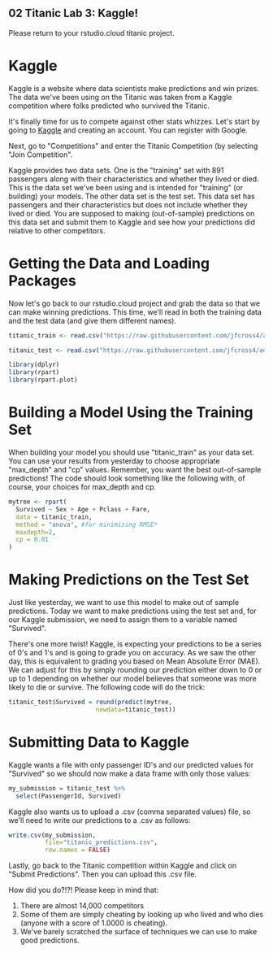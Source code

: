 02 Titanic Lab 3: Kaggle!
-------------------------------------

Please return to your rstudio.cloud titanic project.

# Kaggle

Kaggle is a website where data scientists make predictions and win prizes.  The data we've been using on the Titanic was taken from a Kaggle competition where folks predicted who survived the Titanic.  

It's finally time for us to compete against other stats whizzes.  Let's start by going to <a href="https://www.kaggle.com/" target="_blank">Kaggle</a> and creating an account.  You can register with Google.

Next, go to "Competitions" and enter the Titanic Competition (by selecting "Join Competition".

Kaggle provides two data sets.  One is the "training" set with 891 passengers along with their characteristics and whether they lived or died.  This is the data set we've been using and is intended for "training" (or building) your models.  The other data set is the test set.  This data set has passengers and their characteristics but does not include whether they lived or died.  You are supposed to making (out-of-sample) predictions on this data set and submit them to Kaggle and see how your predictions did relative to other competitors.

# Getting the Data and Loading Packages

Now let's go back to our rstudio.cloud project and grab the data so that we can make winning predictions.  This time, we'll read in both the training data and the test data (and give them different names).

```r
titanic_train <- read.csv("https://raw.githubusercontent.com/jfcross4/advanced_stats/master/titanic_train.csv")

titanic_test <- read.csv("https://raw.githubusercontent.com/jfcross4/advanced_stats/master/titanic_test.csv")

library(dplyr)
library(rpart)
library(rpart.plot)
```

# Building a Model Using the Training Set

When building your model you should use "titanic_train" as your data set.  You can use your results from yesterday to choose appropriate "max_depth" and "cp" values.  Remember, you want the best out-of-sample predictions!  The code should look something like the following with, of course, your choices for max_depth and cp.

```r
mytree <- rpart(
  Survived ~ Sex + Age + Pclass + Fare, 
  data = titanic_train, 
  method = "anova", #for minimizing RMSE*
  maxdepth=2,
  cp = 0.01
)
```

# Making Predictions on the Test Set

Just like yesterday, we want to use this model to make out of sample predictions.  Today we want to make predictions using the test set and, for our Kaggle submission, we need to assign them to a variable named "Survived".  

There's one more twist!  Kaggle, is expecting your predictions to be a series of 0's and 1's and is going to grade you on accuracy. As we saw the other day, this is equivalent to grading you based on Mean Absolute Error (MAE).  We can adjust for this by simply rounding our prediction either down to 0 or up to 1 depending on whether our model believes that someone was more likely to die or survive.  The following code will do the trick:

```r
titanic_test$Survived = round(predict(mytree, 
                        newdata=titanic_test))
```

# Submitting Data to Kaggle

Kaggle wants a file with only passenger ID's and our predicted values for "Survived" so we should now make a data frame with only those values:

```r
my_submission = titanic_test %>% 
  select(PassengerId, Survived)
```

Kaggle also wants us to upload a .csv (comma separated values) file, so we'll need to write our predictions to a .csv as follows:

```r
write.csv(my_submission, 
          file="titanic_predictions.csv",
          row.names = FALSE)
```

Lastly, go back to the Titanic competition within Kaggle and click on "Submit Predictions".  Then you can upload this .csv file.

How did you do?!?!  Please keep in mind that: 

1) There are almost 14,000 competitors
2) Some of them are simply cheating by looking up who lived and who dies (anyone with a score of 1.0000 is cheating).
3) We've barely scratched the surface of techniques we can use to make good predictions.
